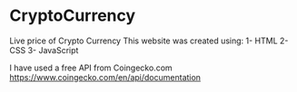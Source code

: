 # CryptoCurrency
Live price of Crypto Currency
This website was created using:
1- HTML
2- CSS
3- JavaScript

I have used a free API from Coingecko.com
https://www.coingecko.com/en/api/documentation
